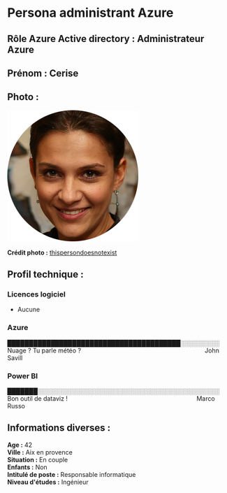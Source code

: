 # Persona administrant Azure

## Rôle Azure Active directory : Administrateur Azure

## Prénom : Cerise

## Photo : 

![Cerise - Administrateur Azure](persona-azure-admin-circle.png)

**Crédit photo :** [thispersondoesnotexist](https://thispersondoesnotexist.com/)

## Profil technique :

### Licences logiciel

* Aucune

### Azure

████████████████████████████████████████░░░░░░░░░  
Nuage ? Tu parle météo ?&nbsp;&nbsp;&nbsp;&nbsp;&nbsp;&nbsp;&nbsp;&nbsp;&nbsp;&nbsp;&nbsp;&nbsp;&nbsp;&nbsp;&nbsp;&nbsp;&nbsp;&nbsp;&nbsp;&nbsp;&nbsp;&nbsp;&nbsp;&nbsp;&nbsp;&nbsp;&nbsp;&nbsp;&nbsp;&nbsp;&nbsp;&nbsp;&nbsp;&nbsp;&nbsp;&nbsp;&nbsp;&nbsp;&nbsp;&nbsp;&nbsp;&nbsp;&nbsp;&nbsp;&nbsp;&nbsp;&nbsp;&nbsp;&nbsp;&nbsp;&nbsp;&nbsp;&nbsp;&nbsp;&nbsp;&nbsp;&nbsp;&nbsp;&nbsp;&nbsp;&nbsp;&nbsp;&nbsp;&nbsp;&nbsp;&nbsp;&nbsp;&nbsp;&nbsp;&nbsp;&nbsp;&nbsp;John Savill

### Power BI

███████░░░░░░░░░░░░░░░░░░░░░░░░░░░░░░░░░░░░░░░░░░  
Bon outil de dataviz !&nbsp;&nbsp;&nbsp;&nbsp;&nbsp;&nbsp;&nbsp;&nbsp;&nbsp;&nbsp;&nbsp;&nbsp;&nbsp;&nbsp;&nbsp;&nbsp;&nbsp;&nbsp;&nbsp;&nbsp;&nbsp;&nbsp;&nbsp;&nbsp;&nbsp;&nbsp;&nbsp;&nbsp;&nbsp;&nbsp;&nbsp;&nbsp;&nbsp;&nbsp;&nbsp;&nbsp;&nbsp;&nbsp;&nbsp;&nbsp;&nbsp;&nbsp;&nbsp;&nbsp;&nbsp;&nbsp;&nbsp;&nbsp;&nbsp;&nbsp;&nbsp;&nbsp;&nbsp;&nbsp;&nbsp;&nbsp;&nbsp;&nbsp;&nbsp;&nbsp;&nbsp;&nbsp;&nbsp;&nbsp;&nbsp;&nbsp;&nbsp;&nbsp;&nbsp;&nbsp;&nbsp;&nbsp;&nbsp;&nbsp; Marco Russo

## Informations diverses :

**Age :** 42  
**Ville :** Aix en provence  
**Situation :** En couple  
**Enfants :** Non  
**Intitulé de poste :** Responsable informatique  
**Niveau d'études :** Ingénieur  
